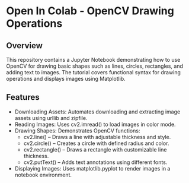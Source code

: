 # Open In Colab - OpenCV Drawing Operations

## Overview
This repository contains a Jupyter Notebook demonstrating how to use OpenCV for drawing basic shapes such as lines, circles, rectangles, and adding text to images. The tutorial covers functional syntax for drawing operations and displays images using Matplotlib.

## Features
- Downloading Assets: Automates downloading and extracting image assets using urllib and zipfile.
- Reading Images: Uses cv2.imread() to load images in color mode.
- Drawing Shapes: Demonstrates OpenCV functions:
  - cv2.line() – Draws a line with adjustable thickness and style.
  - cv2.circle() – Creates a circle with defined radius and color.
  - cv2.rectangle() – Draws a rectangle with customizable line thickness.
  - cv2.putText() – Adds text annotations using different fonts.
- Displaying Images: Uses matplotlib.pyplot to render images in a notebook environment.
